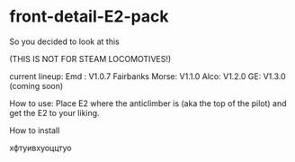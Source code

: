 # front-detail-E2-pack
So you decided to look at this

(THIS IS NOT FOR STEAM LOCOMOTIVES!)

current lineup: 
Emd : V1.0.7
Fairbanks Morse: V1.1.0
Alco: V1.2.0 
GE: V1.3.0 (coming soon)

How to use:
Place E2 where the anticlimber is (aka the top of the pilot) and get the E2 to your liking.

How to install


хфтуивхуоццтуо
